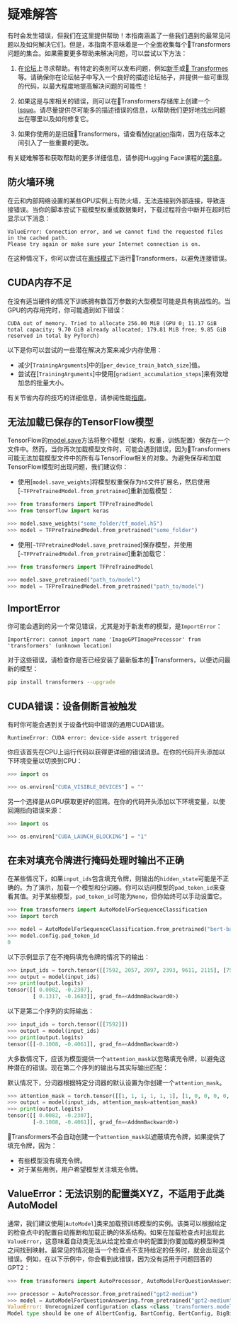 <!---
版权所有2022年的HuggingFace团队。

根据Apache许可证，第2.0版本（“许可证”）进行许可；
除非符合许可证的规定，否则你不得使用此文件。
你可以获得许可证的副本，该副本可以在以下位置获取：

    http://www.apache.org/licenses/LICENSE-2.0

除非适用法律要求或书面同意，本软件是按“原样”无任何形式的“嘉奖”方式分发的，
没有任何形式的明示或暗示的保证及条件，包括但不限于适销性保证、适用于特定用途的保证及对非侵权的保证。
请参阅许可证了解有关许可证的详细信息。

⚠️ 请注意，此文件是Markdown格式的，但包含我们的doc-builder的特定语法（类似于MDX），
可能在你的Markdown查看器中无法正确呈现。

-->

# 疑难解答

有时会发生错误，但我们在这里提供帮助！本指南涵盖了一些我们遇到的最常见问题以及如何解决它们。但是，本指南不意味着是一个全面收集每个🤗Transformers问题的集合。如果需要更多帮助来解决问题，可以尝试以下方法：

<Youtube id="S2EEG3JIt2A"/>

1. 在[论坛](https://discuss.huggingface.co/)上寻求帮助。有特定的类别可以发布问题，例如[新手](https://discuss.huggingface.co/c/beginners/5)或[🤗 Transformes](https://discuss.huggingface.co/c/transformers/9)等。请确保你在论坛帖子中写入一个良好的描述论坛帖子，并提供一些可重现的代码，以最大程度地提高解决问题的可能性！

<Youtube id="_PAli-V4wj0"/>

2. 如果这是与库相关的错误，则可以在🤗Transformers存储库上创建一个[Issue](https://github.com/huggingface/transformers/issues/new/choose)。请尽量提供尽可能多的描述错误的信息，以帮助我们更好地找出问题出在哪里以及如何修复它。

3. 如果你使用的是旧版🤗Transformers，请查看[Migration](migration)指南，因为在版本之间引入了一些重要的更改。

有关疑难解答和获取帮助的更多详细信息，请参阅Hugging Face课程的[第8章](https://huggingface.co/course/chapter8/1?fw=pt)。


## 防火墙环境

在云和内部网络设置的某些GPU实例上有防火墙，无法连接到外部连接，导致连接错误。当你的脚本尝试下载模型权重或数据集时，下载过程将会中断并在超时后显示以下消息：

```
ValueError: Connection error, and we cannot find the requested files in the cached path.
Please try again or make sure your Internet connection is on.
```

在这种情况下，你可以尝试在[离线模式](installation.md#offline-mode)下运行🤗Transformers，以避免连接错误。

## CUDA内存不足

在没有适当硬件的情况下训练拥有数百万参数的大型模型可能是具有挑战性的。当GPU的内存用完时，你可能遇到如下错误：

```
CUDA out of memory. Tried to allocate 256.00 MiB (GPU 0; 11.17 GiB total capacity; 9.70 GiB already allocated; 179.81 MiB free; 9.85 GiB reserved in total by PyTorch)
```

以下是你可以尝试的一些潜在解决方案来减少内存使用：

- 减少[`TrainingArguments`]中的[`per_device_train_batch_size`]值。
- 尝试在[`TrainingArguments`]中使用[`gradient_accumulation_steps`]来有效增加总的批量大小。

<Tip>

有关节省内存的技巧的详细信息，请参阅性能[指南](performance.md)。

</Tip>


## 无法加载已保存的TensorFlow模型

TensorFlow的[model.save](https://www.tensorflow.org/tutorials/keras/save_and_load#save_the_entire_model)方法将整个模型（架构，权重，训练配置）保存在一个文件中。然而，当你再次加载模型文件时，可能会遇到错误，因为🤗Transformers可能无法加载模型文件中的所有与TensorFlow相关的对象。为避免保存和加载TensorFlow模型时出现问题，我们建议你：

- 使用[`model.save_weights`]将模型权重保存为`h5`文件扩展名，然后使用[`~TFPreTrainedModel.from_pretrained`]重新加载模型：

```py
>>> from transformers import TFPreTrainedModel
>>> from tensorflow import keras

>>> model.save_weights("some_folder/tf_model.h5")
>>> model = TFPreTrainedModel.from_pretrained("some_folder")
```

- 使用[`~TFPretrainedModel.save_pretrained`]保存模型，并使用[`~TFPreTrainedModel.from_pretrained`]重新加载它：

```py
>>> from transformers import TFPreTrainedModel

>>> model.save_pretrained("path_to/model")
>>> model = TFPreTrainedModel.from_pretrained("path_to/model")
```

## ImportError

你可能会遇到的另一个常见错误，尤其是对于新发布的模型，是`ImportError`：

```
ImportError: cannot import name 'ImageGPTImageProcessor' from 'transformers' (unknown location)
```

对于这些错误，请检查你是否已经安装了最新版本的🤗Transformers，以便访问最新的模型：

```bash
pip install transformers --upgrade
```

## CUDA错误：设备侧断言被触发

有时你可能会遇到关于设备代码中错误的通用CUDA错误。

```
RuntimeError: CUDA error: device-side assert triggered
```

你应该首先在CPU上运行代码以获得更详细的错误消息。在你的代码开头添加以下环境变量以切换到CPU：

```py
>>> import os

>>> os.environ["CUDA_VISIBLE_DEVICES"] = ""
```

另一个选择是从GPU获取更好的回溯。在你的代码开头添加以下环境变量，以使回溯指向错误来源：

```py
>>> import os

>>> os.environ["CUDA_LAUNCH_BLOCKING"] = "1"
```

## 在未对填充令牌进行掩码处理时输出不正确

在某些情况下，如果`input_ids`包含填充令牌，则输出的`hidden_state`可能是不正确的。为了演示，加载一个模型和分词器。你可以访问模型的`pad_token_id`来查看其值。对于某些模型，`pad_token_id`可能为`None`，但你始终可以手动设置它。

```py
>>> from transformers import AutoModelForSequenceClassification
>>> import torch

>>> model = AutoModelForSequenceClassification.from_pretrained("bert-base-uncased")
>>> model.config.pad_token_id
0
```

以下示例显示了在不掩码填充令牌的情况下的输出：

```py
>>> input_ids = torch.tensor([[7592, 2057, 2097, 2393, 9611, 2115], [7592, 0, 0, 0, 0, 0]])
>>> output = model(input_ids)
>>> print(output.logits)
tensor([[ 0.0082, -0.2307],
        [ 0.1317, -0.1683]], grad_fn=<AddmmBackward0>)
```

以下是第二个序列的实际输出：

```py
>>> input_ids = torch.tensor([[7592]])
>>> output = model(input_ids)
>>> print(output.logits)
tensor([[-0.1008, -0.4061]], grad_fn=<AddmmBackward0>)
```

大多数情况下，应该为模型提供一个`attention_mask`以忽略填充令牌，以避免这种潜在的错误。现在第二个序列的输出与其实际输出匹配：

<Tip>

默认情况下，分词器根据特定分词器的默认设置为你创建一个`attention_mask`。

</Tip>

```py
>>> attention_mask = torch.tensor([[1, 1, 1, 1, 1, 1], [1, 0, 0, 0, 0, 0]])
>>> output = model(input_ids, attention_mask=attention_mask)
>>> print(output.logits)
tensor([[ 0.0082, -0.2307],
        [-0.1008, -0.4061]], grad_fn=<AddmmBackward0>)
```

🤗Transformers不会自动创建一个`attention_mask`以遮蔽填充令牌，如果提供了填充令牌，因为：

- 有些模型没有填充令牌。
- 对于某些用例，用户希望模型关注填充令牌。

## ValueError：无法识别的配置类XYZ，不适用于此类AutoModel

通常，我们建议使用[`AutoModel`]类来加载预训练模型的实例。该类可以根据给定的检查点中的配置自动推断和加载正确的体系结构。如果在加载检查点时出现此`ValueError`，这意味着自动类无法从给定检查点中的配置到你要加载的模型种类之间找到映射。最常见的情况是当一个检查点不支持给定的任务时，就会出现这个错误。例如，在以下示例中，你会看到此错误，因为没有适用于问题回答的GPT2：

```py
>>> from transformers import AutoProcessor, AutoModelForQuestionAnswering

>>> processor = AutoProcessor.from_pretrained("gpt2-medium")
>>> model = AutoModelForQuestionAnswering.from_pretrained("gpt2-medium")
ValueError: Unrecognized configuration class <class 'transformers.models.gpt2.configuration_gpt2.GPT2Config'> for this kind of AutoModel: AutoModelForQuestionAnswering.
Model type should be one of AlbertConfig, BartConfig, BertConfig, BigBirdConfig, BigBirdPegasusConfig, BloomConfig, ...
```
